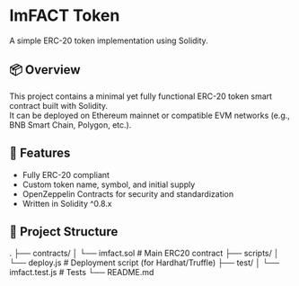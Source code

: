 # ImFACT Token

A simple ERC-20 token implementation using Solidity.

## 📦 Overview

This project contains a minimal yet fully functional ERC-20 token smart contract built with Solidity.  
It can be deployed on Ethereum mainnet or compatible EVM networks (e.g., BNB Smart Chain, Polygon, etc.).

## 🔧 Features

- Fully ERC-20 compliant
- Custom token name, symbol, and initial supply
- OpenZeppelin Contracts for security and standardization
- Written in Solidity ^0.8.x

## 📁 Project Structure

.
├── contracts/
│ └── imfact.sol # Main ERC20 contract
├── scripts/
│ └── deploy.js # Deployment script (for Hardhat/Truffle)
├── test/
│ └── imfact.test.js # Tests
└── README.md
